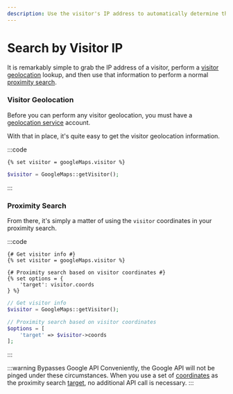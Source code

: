 ```yaml
---
description: Use the visitor's IP address to automatically determine the starting point of a proximity search.
---
```


# Search by Visitor IP

It is remarkably simple to grab the IP address of a visitor, perform a [visitor geolocation](/geolocation/) lookup, and then use that information to perform a normal [proximity search](/proximity-search/).

### Visitor Geolocation

Before you can perform any visitor geolocation, you must have a [geolocation service](/geolocation/service-providers/) account.

With that in place, it's quite easy to get the visitor geolocation information.

:::code
```twig
{% set visitor = googleMaps.visitor %}
```
```php
$visitor = GoogleMaps::getVisitor();
```
:::

### Proximity Search

From there, it's simply a matter of using the `visitor` coordinates in your proximity search.

:::code
```twig
{# Get visitor info #}
{% set visitor = googleMaps.visitor %}

{# Proximity search based on visitor coordinates #}
{% set options = {
    'target': visitor.coords
} %}
```
```php
// Get visitor info
$visitor = GoogleMaps::getVisitor();

// Proximity search based on visitor coordinates
$options = [
    'target' => $visitor->coords
];
```
:::

:::warning Bypasses Google API
Conveniently, the Google API will not be pinged under these circumstances. When you use a set of [coordinates](/models/coordinates/) as the proximity search [target](/proximity-search/options/#target), no additional API call is necessary.
:::
